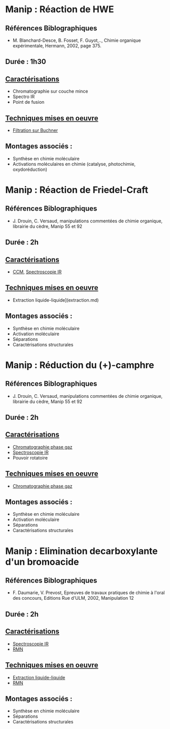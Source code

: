 # Manip : Réaction de HWE
## Références Biblographiques 
- M. Blanchard-Desce, B. Fosset, F. Guyot,.., Chimie organique expérimentale, Hermann, 2002, page 375.
## Durée : 1h30
## [Caractérisations](Caracterisations.md)
- Chromatographie sur couche mince
- Spectro IR
- Point de fusion
## [Techniques mises en oeuvre](techniques.md)
- [Filtration sur Buchner](FiltrationBuchner.md)
## Montages associés :
- Synthèse en chimie moléculaire
- Activations moléculaires en chimie (catalyse, photochimie, oxydoréduction)

# Manip : Réaction de Friedel-Craft
## Références Biblographiques 
- J. Drouin, C. Versaud, manipulations commentées de chimie organique, librairie du cèdre, Manip 55 et 92
## Durée : 2h
## [Caractérisations](Caracterisations.md)
- [CCM](ccm.md), [Spectroscopie IR](spectroIR.md)
## [Techniques mises en oeuvre](techniques.md)
- Extraction liquide-liquide](extraction.md)
## Montages associés :
- Synthèse en chimie moléculaire
- Activation moléculaire
- Séparations
- Caractérisations structurales

# Manip : Réduction du (+)-camphre
## Références Biblographiques 
- J. Drouin, C. Versaud, manipulations commentées de chimie organique, librairie du cèdre, Manip 55 et 92
## Durée : 2h
## [Caractérisations](Caracterisations.md)
- [Chromatographie phase gaz](cpg.md)
- [Spectroscopie IR](spectroIR.md)
- Pouvoir rotatoire 
## [Techniques mises en oeuvre](techniques.md)
- [Chromatographie phase gaz](cpg.md)
## Montages associés :
- Synthèse en chimie moléculaire
- Activation moléculaire
- Séparations
- Caractérisations structurales

# Manip : Elimination decarboxylante d'un bromoacide
## Références Biblographiques 
- F. Daumarie, V. Prevost, Epreuves de travaux pratiques de chimie à l'oral des concours, Editions Rue d'ULM, 2002, Manipulation 12
## Durée : 2h
## [Caractérisations](Caracterisations.md)
- [Spectroscopie IR](spectroIR.md)
- [RMN](rmn.md)
## [Techniques mises en oeuvre](techniques.md)
- [Extraction liquide-liquide](extraction.md)
- [RMN](rmn.md)
## Montages associés :
- Synthèse en chimie moléculaire
- Séparations
- Caractérisations structurales

